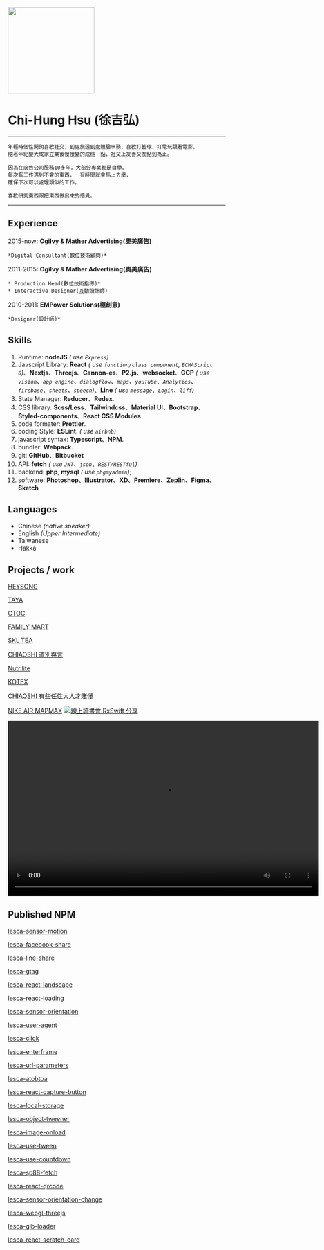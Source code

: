<img src='https://archive.lesca.net/S__10428525.jpg' width='200px'>

# Chi-Hung Hsu (徐吉弘)

---

    年輕時個性開朗喜歡社交，到處旅遊到處體驗事務，喜歡打籃球、打電玩跟看電影。
    隨著年紀變大成家立業後慢慢變的成穩一點，社交上友善交友點到為止。

    因為在廣告公司服務10多年，大部分專業都是自學。
    每次有工作遇到不會的東西，一有時間就會馬上去學，
    確保下次可以處理類似的工作。

    喜歡研究東西跟把東西做出來的感覺。

---

## Experience

2015-now: **Ogilvy & Mather Advertising(奧美廣告)**

    *Digital Consultant(數位技術顧問)*

2011-2015: **Ogilvy & Mather Advertising(奧美廣告)**

    * Production Head(數位技術指導)*
    * Interactive Designer(互動設計師)

2010-2011: **EMPower Solutions(極創意)**

    *Designer(設計師)*

## Skills

1. Runtime: **nodeJS**._( use `Express`)_
2. Javscript Library: **React** _( use `function/class component`, `ECMAScript 6`)_、**Nextjs**、**Threejs**、**Cannon-es**、**P2.js**、**websocket**、**GCP** _( use `vision`、`app engine`、`dialogflow`、`maps`、`youTube`、`Analytics`、`firebase`、`sheets`、`speech`)_、**Line** _( use `message`、`Login`、`liff`)_
3. State Manager: **Reducer**、**Redex**.
4. CSS library: **Scss/Less**、**Tailwindcss**、**Material UI**、**Bootstrap**、**Styled-components**、**React CSS Modules**.
5. code formater: **Prettier**.
6. coding Style: **ESLint**. _( use `airbnb`)_
7. javascript syntax: **Typescript**、**NPM**.
8. bundler: **Webpack**.
9. git: **GitHub**、**Bitbucket**
10. API: **fetch** _( use `JWT`、`json`、`REST/RESTful`)_
11. backend: **php**, **mysql** _( use `phgmyadmin`)_;
12. software: **Photoshop**、**Illustrator**、**XD**、**Premiere**、**Zeplin**、**Figma**、**Sketch**

## Languages

- Chinese _(native speaker)_
- English _(Upper Intermediate)_
- Taiwanese
- Hakka

## Projects / work

[HEYSONG](https://jameshsu1125.github.io/2022-heysong-monopoly/)

[TAYA](https://jameshsu1125.github.io/taya-transparent-living-exhibition/)

[CTOC](https://ctoc-app.netlify.app/)

[FAMILY MART](https://jameshsu1125.github.io/2021-familyMart-see-taiwan/)

[SKL TEA](https://jameshsu1125.github.io/2021-skl-shake-tea/)

[CHIAOSHI 道別與言](https://jameshsu1125.github.io/2021-hotel-royal-chiaohsi-poetry-festival/)

[Nutrilite](https://jameshsu1125.github.io/2019-nutrilite-traceability/)

[KOTEX](https://jameshsu1125.github.io/2018-kotex-room-escape/)

[CHIAOSHI 有些任性大人才賭懂](https://jameshsu1125.github.io/2018-chiaohsi-grownupknows/)

[NIKE AIR MAPMAX](https://jameshsu1125.github.io/2017-air-maxtape/) [![線上讀書會 RxSwift 分享](https://img.youtube.com/vi/OyCN04p-uS8/maxresdefault.jpg)](https://www.youtube.com/watch?=xaIKVpm20oI)

<video src="https://movie.cy798.cn/Blue.Planet.S02.2017.BluRay.1080p.DTS-HD.MA5.1.2Audio.x264-CHD/Blue.Planet.S02E01.One.Ocean.2017.BluRay.1080p.DTS-HD.MA5.1.2Audio.x264-CHD.mkv" controls="controls" width="720" height="405"></video>

## Published NPM

[lesca-sensor-motion](https://www.npmjs.com/package/lesca-sensor-motion)

[lesca-facebook-share](https://www.npmjs.com/package/lesca-facebook-share)

[lesca-line-share](https://www.npmjs.com/package/lesca-line-share)

[lesca-gtag](https://www.npmjs.com/package/lesca-gtag)

[lesca-react-landscape](https://www.npmjs.com/package/lesca-react-landscape)

[lesca-react-loading](https://www.npmjs.com/package/lesca-react-loading)

[lesca-sensor-orientation](https://www.npmjs.com/package/lesca-sensor-orientation)

[lesca-user-agent](https://www.npmjs.com/package/lesca-user-agent)

[lesca-click](https://www.npmjs.com/package/lesca-click)

[lesca-enterframe](https://www.npmjs.com/package/lesca-enterframe)

[lesca-url-parameters](https://www.npmjs.com/package/lesca-url-parameters)

[lesca-atobtoa](https://www.npmjs.com/package/lesca-atobtoa)

[lesca-react-capture-button](https://www.npmjs.com/package/lesca-react-capture-button)

[lesca-local-storage](https://www.npmjs.com/package/lesca-local-storage)

[lesca-object-tweener](https://www.npmjs.com/package/lesca-object-tweener)

[lesca-image-onload](https://www.npmjs.com/package/lesca-image-onload)

[lesca-use-tween](https://www.npmjs.com/package/lesca-use-tween)

[lesca-use-countdown](https://www.npmjs.com/package/lesca-use-countdown)

[lesca-sp88-fetch](https://www.npmjs.com/package/lesca-sp88-fetch)

[lesca-react-qrcode](https://www.npmjs.com/package/lesca-react-qrcode)

[lesca-sensor-orientation-change](https://www.npmjs.com/package/lesca-sensor-orientation-change)

[lesca-webgl-threejs](https://www.npmjs.com/package/lesca-webgl-threejs)

[lesca-glb-loader](https://www.npmjs.com/package/lesca-glb-loader)

[lesca-react-scratch-card](https://www.npmjs.com/package/lesca-react-scratch-card)
